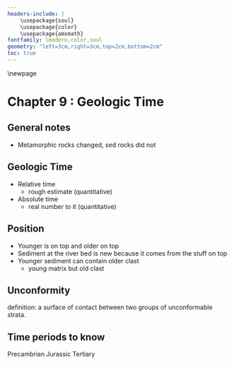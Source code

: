 ```yaml
---
headers-include: |
	\usepackage{soul}
	\usepackage{color}
	\usepackage{amsmath}
fontfamily: lmodern,color,soul
geometry: "left=3cm,right=3cm,top=2cm,bottom=2cm"
toc: true
---
```


\newpage

# Chapter 9 : Geologic Time

## General notes

- Metamorphic rocks changed, sed rocks did not

## Geologic Time

- Relative time
	- rough estimate (quantitative)
- Absolute time
	- real number to it (quantitative)

## Position

- Younger is on top and older on top
- Sediment at the river bed is new because it comes from the stuff on top
- Younger sediment can contain older clast
	- young matrix but old clast


## Unconformity

definition: a surface of contact between two groups of unconformable strata.

## Time periods to know

Precambrian
Jurassic
Tertiary
